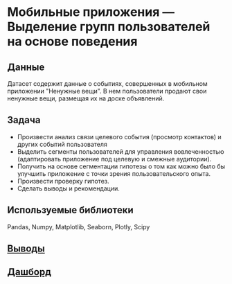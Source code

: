 # Мобильные приложения — Выделение групп пользователей на основе поведения

## Данные
Датасет содержит данные о событиях, совершенных в мобильном приложении "Ненужные вещи". В нем пользователи продают свои ненужные вещи, размещая их на доске объявлений.

## Задача
- Произвести анализ связи целевого события (просмотр контактов) и других событий пользователя
- Выделить сегменты пользователей для управления вовлеченностью (адаптировать приложение под целевую и смежные аудитории).
- Получить на основе сегментации гипотезы о том как можно было бы улучшить приложение с точки зрения пользовательского опыта.
- Произвести проверку гипотез.
- Сделать выводы и рекомендации.

## Используемые библиотеки
Pandas, Numpy, Matplotlib, Seaborn, Plotly, Scipy

## [Выводы]([https://disk.yandex.ru/i/d6zFr5xULztimA](https://github.com/Nikolay-Karpov/Portfolio/blob/main/Behavioral%20groups%20of%20users%20in%20a%20mobile%20application/Презентация%20.pdf)https://github.com/Nikolay-Karpov/Portfolio/blob/main/Behavioral%20groups%20of%20users%20in%20a%20mobile%20application/Презентация%20.pdf)
## [Дашборд](https://public.tableau.com/app/profile/nikolay.karpov/viz/mobile_apps/Dashboard1?publish=yes)
